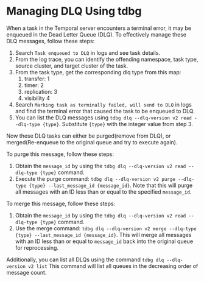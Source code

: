 # Managing DLQ Using tdbg
When a task in the Temporal server encounters a terminal error, it may be enqueued in the Dead Letter Queue (DLQ). 
To effectively manage these DLQ messages, follow these steps:

1. Search `Task enqueued to DLQ` in logs and see task details.
2. From the log trace, you can identify the offending namespace, task type, source cluster, and target cluster of the task.
3. From the task type, get the corresponding dlq type from this map:
    1. transfer: 1
    2. timer: 2
    3. replication: 3
    4. visibility 4
4. Search `Marking task as terminally failed, will send to DLQ` in logs and find the terminal error that caused the task to be enqueued to DLQ.
5. You can list the DLQ messages using
   `tdbg dlq --dlq-version v2 read --dlq-type {type}`. Substitute `{type}` with the integer value from step 3.

Now these DLQ tasks can either be purged(remove from DLQ), or merged(Re-enqueue to the original queue and try to execute again).

To purge this message, follow these steps:
1. Obtain the `message_id` by using the `tdbg dlq --dlq-version v2 read --dlq-type {type}` command.
2. Execute the purge command:
   `tdbg dlq --dlq-version v2 purge --dlq-type {type} --last_message_id {message_id}`. Note that this will purge all messages with an ID less than or equal to the specified `message_id`.

To merge this message, follow these steps:
1. Obtain the `message_id` by using the `tdbg dlq --dlq-version v2 read --dlq-type {type}` command.
2. Use the merge command:
   `tdbg dlq --dlq-version v2 merge --dlq-type {type} --last_message_id {message_id}`. This will merge all messages with an ID less than or equal to `message_id` back into the original queue for reprocessing.

Additionally, you can list all DLQs using the command `tdbg dlq --dlq-version v2 list` This command will list all queues in the decreasing order of message count.